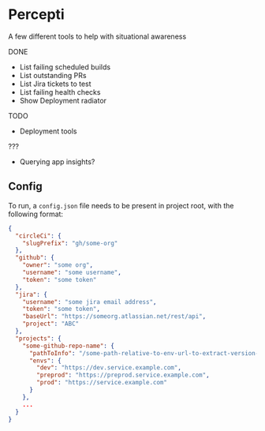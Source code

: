 # Percepti

A few different tools to help with situational awareness

DONE
* List failing scheduled builds
* List outstanding PRs
* List Jira tickets to test
* List failing health checks
* Show Deployment radiator

TODO
* Deployment tools

???
* Querying app insights?


## Config

To run, a `config.json` file needs to be present in project root, with the following format:

```json
{
  "circleCi": {
    "slugPrefix": "gh/some-org"
  },
  "github": {
    "owner": "some org",
    "username": "some username",
    "token": "some token"
  },
  "jira": {
    "username": "some jira email address",
    "token": "some token",
    "baseUrl": "https://someorg.atlassian.net/rest/api",
    "project": "ABC"
  },
  "projects": {
    "some-github-repo-name": {
      "pathToInfo": "/some-path-relative-to-env-url-to-extract-version-info-from",
      "envs": {
        "dev": "https://dev.service.example.com",
        "preprod": "https://preprod.service.example.com",
        "prod": "https://service.example.com"
      }
    },
    ...
  }
}
```